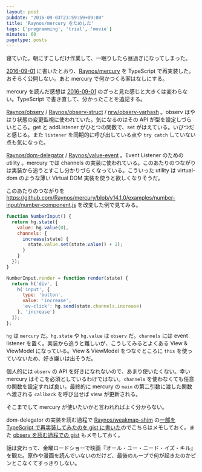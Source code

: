 ```yaml
---
layout: post
pubdate: "2016-09-03T23:59:59+09:00"
title: 'Raynos/mercury をためした'
tags: ['programming', 'trial', 'movie']
minutes: 60
pagetype: posts
---
```

寝ていた。朝にすこしだけ作業して、一眠りしたら昼過ぎになってしまった。

[2016-09-01][] に書いたとおり、[Raynos/mercury][] を TypeScript で再実装した。おそらく公開しない。あと mercury で何かつくる案はなしにする。

mercury を読んだ感想は [2016-09-01][] のざっと見た感じと大きくは変わらない。TypeScript で書き直して、分かったことを追記する。

[Raynos/observ][] / [Raynos/observ-struct][] / [nrw/observ-varhash][] 。observ はやはり状態の変更監視に使われていた。気になるのはその API が型を設定しづらいところ。get と addListener がひとつの関数で、set がはえている。いびつだと感じる。また `listener` を同期的に呼び出している点や `try catch` していない点も気になった。

[Raynos/dom-delegator][] / [Raynos/value-event][] 。Event Listener のための utility 。mercury では channels の実装に使われている。このあたりのつながりは実装から追うとすこし分かりづらくなっている。こういった utility は virtual-dom のような薄い Virtual DOM 実装を使うと欲しくなりそうだ。

このあたりのつながりを https://github.com/Raynos/mercury/blob/v14.1.0/examples/number-input/number-component.js を改変した例で見てみる。

```js
function NumberInput() {
  return hg.state({
    value: hg.value(0),
    channels: {
      increase(state) {
        state.value.set(state.value() + 1);
      }
    }
  });
}

NumberInput.render = function render(state) {
  return h('div', [
    h('input', {
      type: 'button',
      value: 'increase',
      'ev-click': hg.send(state.channels.increase)
    }, 'increase')
  ]);
};
```

`hg` は `mercury` だ。`hg.state` や `hg.value` は `observ` だ。`channels` には event listener を置く。実装から追うと難しいが、こうしてみるとよくある View & ViewModel になっている。View & ViewModel をつなぐところに `this` を使っていないため、好き嫌いは出そうだ。

個人的には `observ` の API を好きになれないので、あまり使いたくない。幸い mercury はそこを必須としているわけではない。`channels` を使わなくても任意の関数を設定すれば良い。最終的に mercury の `main` の第二引数に渡した関数へ渡される `callback` を呼び出せば view が更新される。

そこまでして mercury が使いたいかと言われればよく分からない。

dom-delegator の実装を読む過程で [Raynos/weakmap-shim][] の[一部を TypeScript で再実装してみたのを gist に書いた](https://gist.github.com/bouzuya/05d967cf47aa5cee69d1c8df83a32ca1)のでこちらはメモしておく。また [observ を読む過程での gist](https://gist.github.com/bouzuya/f49c8b8307c569ac27500ef4b7c44ef1) もメモしておく。

話は変わって、金曜ロードショーで映画『オール・ユー・ニード・イズ・キル』を観た。原作や漫画を読んでいないのだけど、最後のループで何が起きたのかピンとこなくてすっきりしない。

[2016-09-01]: http://blog.bouzuya.net/2016/09/01/
[Raynos/dom-delegator]: https://github.com/Raynos/dom-delegator
[Raynos/mercury]: https://github.com/Raynos/mercury
[Raynos/observ-struct]: https://github.com/Raynos/observ-struct
[Raynos/observ]: https://github.com/Raynos/observ
[Raynos/value-event]: https://github.com/Raynos/value-event
[Raynos/weakmap-shim]: https://github.com/Raynos/weakmap-shim
[nrw/observ-varhash]: https://github.com/nrw/observ-varhash
